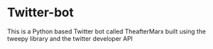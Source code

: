 # Twitter-bot
This is a Python based Twitter bot called TheafterMarx built using the tweepy library and the twitter developer API
